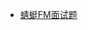 - [蜻蜓FM面试题](https://github.com/francistao/LearningNotes/blob/master/Part6/InterviewExperience/蜻蜓FM.md)